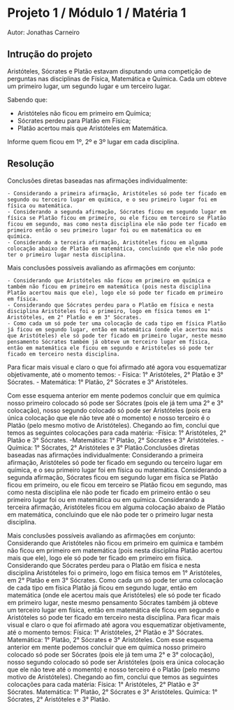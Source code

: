 # Projeto 1 / Módulo 1 / Matéria 1

Autor: Jonathas Carneiro

## Intrução do projeto

Aristóteles, Sócrates e Platão estavam disputando uma competição de perguntas nas disciplinas de Física, Matemática e Química. Cada um obteve um primeiro lugar, um segundo lugar e um terceiro lugar.

Sabendo que: 
- Aristóteles não ficou em primeiro em Química; 
- Sócrates perdeu para Platão em Física; 
- Platão acertou mais que Aristóteles em Matemática.
 
Informe quem ficou em 1º, 2º e 3º lugar em cada disciplina.

## Resolução

Conclusões diretas baseadas nas afirmações individualmente:

    - Considerando a primeira afirmação, Aristóteles só pode ter ficado em segundo ou terceiro lugar em química, e o seu primeiro lugar foi em física ou matemática.
    - Considerando a segunda afirmação, Sócrates ficou em segundo lugar em física se Platão ficou em primeiro, ou ele ficou em terceiro se Platão ficou em segundo, mas como nesta disciplina ele não pode ter ficado em primeiro então o seu primeiro lugar foi ou em matemática ou em química.
    - Considerando a terceira afirmação, Aristóteles ficou em alguma colocação abaixo de Platão em matemática, concluindo que ele não pode ter o primeiro lugar nesta disciplina.

Mais conclusões possíveis avaliando as afirmações em conjunto:

    - Considerando que Aristóteles não ficou em primeiro em química e também não ficou em primeiro em matemática (pois nesta disciplina Platão acertou mais que ele), logo ele só pode ter ficado em primeiro em física.
    - Considerando que Sócrates perdeu para o Platão em física e nesta disciplina Aristóteles foi o primeiro, logo em física temos em 1° Aristóteles, em 2° Platão e em 3° Sócrates. 
    - Como cada um só pode ter uma colocação de cada tipo em física Platão já ficou em segundo lugar, então em matemática (onde ele acertou mais que Aristóteles) ele só pode ter ficado em primeiro lugar, neste mesmo pensamento Sócrates também já obteve um terceiro lugar em física, então em matemática ele ficou em segundo e Aristóteles só pode ter ficado em terceiro nesta disciplina.

Para ficar mais visual e claro o que foi afirmado até agora vou esquematizar objetivamente, até o momento temos:
    - Física: 1° Aristóteles, 2° Platão e 3° Sócrates.
    - Matemática: 1° Platão, 2° Sócrates e 3° Aristóteles.

Com esse esquema anterior em mente podemos concluir que em química nosso primeiro colocado só pode ser Sócrates (pois ele já tem uma 2° e 3° colocação), nosso segundo colocado só pode ser Aristóteles (pois era única colocação que ele não teve até o momento) e nosso terceiro é o Platão (pelo mesmo motivo de Aristóteles).
Chegando ao fim, conclui que temos as seguintes colocações para cada matéria:
	-Física: 1° Aristóteles, 2° Platão e 3° Sócrates.
	-Matemática: 1° Platão, 2° Sócrates e 3° Aristóteles.
	-Química: 1° Sócrates, 2° Aristóteles e 3° Platão.Conclusões diretas baseadas nas afirmações individualmente:
Considerando a primeira afirmação, Aristóteles só pode ter ficado em segundo ou terceiro lugar em química, e o seu primeiro lugar foi em física ou matemática.
Considerando a segunda afirmação, Sócrates ficou em segundo lugar em física se Platão ficou em primeiro, ou ele ficou em terceiro se Platão ficou em segundo, mas como nesta disciplina ele não pode ter ficado em primeiro então o seu primeiro lugar foi ou em matemática ou em química.
Considerando a terceira afirmação, Aristóteles ficou em alguma colocação abaixo de Platão em matemática, concluindo que ele não pode ter o primeiro lugar nesta disciplina.

Mais conclusões possíveis avaliando as afirmações em conjunto:
Considerando que Aristóteles não ficou em primeiro em química e também não ficou em primeiro em matemática (pois nesta disciplina Platão acertou mais que ele), logo ele só pode ter ficado em primeiro em física.
Considerando que Sócrates perdeu para o Platão em física e nesta disciplina Aristóteles foi o primeiro, logo em física temos em 1° Aristóteles, em 2° Platão e em 3° Sócrates. 
Como cada um só pode ter uma colocação de cada tipo em física Platão já ficou em segundo lugar, então em matemática (onde ele acertou mais que Aristóteles) ele só pode ter ficado em primeiro lugar, neste mesmo pensamento Sócrates também já obteve um terceiro lugar em física, então em matemática ele ficou em segundo e Aristóteles só pode ter ficado em terceiro nesta disciplina.
Para ficar mais visual e claro o que foi afirmado até agora vou esquematizar objetivamente, até o momento temos:
	Física: 1° Aristóteles, 2° Platão e 3° Sócrates.
	Matemática: 1° Platão, 2° Sócrates e 3° Aristóteles.
Com esse esquema anterior em mente podemos concluir que em química nosso primeiro colocado só pode ser Sócrates (pois ele já tem uma 2° e 3° colocação), nosso segundo colocado só pode ser Aristóteles (pois era única colocação que ele não teve até o momento) e nosso terceiro é o Platão (pelo mesmo motivo de Aristóteles).
Chegando ao fim, conclui que temos as seguintes colocações para cada matéria:
	Física: 1° Aristóteles, 2° Platão e 3° Sócrates.
	Matemática: 1° Platão, 2° Sócrates e 3° Aristóteles.
	Química: 1° Sócrates, 2° Aristóteles e 3° Platão.